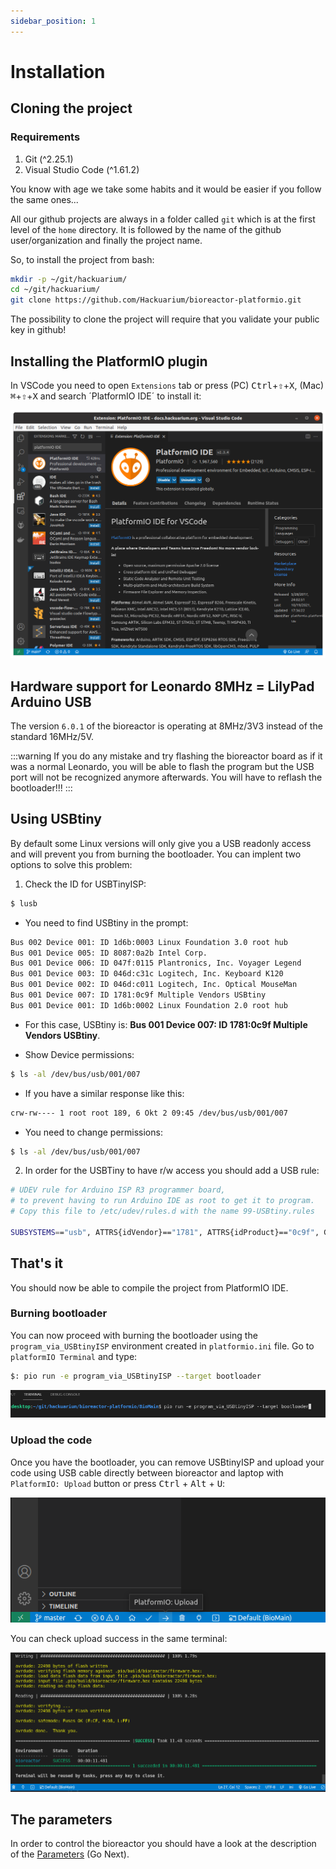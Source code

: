 ```yaml
---
sidebar_position: 1
---
```


# Installation

## Cloning the project

### Requirements

1. Git (^2.25.1)
2. Visual Studio Code (^1.61.2)

You know with age we take some habits and it would be easier if you follow the same ones...

All our github projects are always in a folder called `git`
which is at the first level of the `home` directory. It is followed by the
name of the github user/organization and finally the project name.

So, to install the project from bash:

```bash
mkdir -p ~/git/hackuarium/
cd ~/git/hackuarium/
git clone https://github.com/Hackuarium/bioreactor-platformio.git
```

The possibility to clone the project will require that you validate your public key
in github!

## Installing the PlatformIO plugin

In VSCode you need to open `Extensions` tab or press (PC) <kbd>Ctrl</kbd>+<kbd>⇧</kbd>+<kbd>X</kbd>, (Mac) <kbd>⌘</kbd>+<kbd>⇧</kbd>+<kbd>X</kbd> and search ´PlatformIO IDE´ to install it:

![PlatformIO IDE](platformio.png)

## Hardware support for Leonardo 8MHz = LilyPad Arduino USB

The version `6.0.1` of the bioreactor is operating at 8MHz/3V3 instead of the standard 16MHz/5V.

:::warning
If you do any mistake and try flashing the bioreactor board as if it was a normal Leonardo, you will be able to flash the program but the USB port will not be recognized anymore afterwards. You will have to reflash the bootloader!!!
:::

## Using USBtiny

By default some Linux versions will only give you a USB readonly access and will prevent you from burning the bootloader. You can implent two options to solve this problem:

1. Check the ID for USBTinyISP:

```bash
$ lusb
```

- You need to find USBtiny in the prompt:

```bash
Bus 002 Device 001: ID 1d6b:0003 Linux Foundation 3.0 root hub 
Bus 001 Device 005: ID 8087:0a2b Intel Corp. 
Bus 001 Device 006: ID 047f:0115 Plantronics, Inc. Voyager Legend 
Bus 001 Device 003: ID 046d:c31c Logitech, Inc. Keyboard K120 
Bus 001 Device 002: ID 046d:c011 Logitech, Inc. Optical MouseMan 
Bus 001 Device 007: ID 1781:0c9f Multiple Vendors USBtiny 
Bus 001 Device 001: ID 1d6b:0002 Linux Foundation 2.0 root hub
```

- For this case, USBtiny is: **Bus 001 Device 007: ID 1781:0c9f Multiple Vendors USBtiny**.

- Show Device permissions:

```bash
$ ls -al /dev/bus/usb/001/007
```

- If you have a similar response like this:

```bash
crw-rw---- 1 root root 189, 6 Okt 2 09:45 /dev/bus/usb/001/007
```

- You need to change permissions:

```bash
$ ls -al /dev/bus/usb/001/007
```

2. In order for the USBTiny to have r/w access you should add a USB rule:

```bash
# UDEV rule for Arduino ISP R3 programmer board,
# to prevent having to run Arduino IDE as root to get it to program.
# Copy this file to /etc/udev/rules.d with the name 99-USBtiny.rules

SUBSYSTEMS=="usb", ATTRS{idVendor}=="1781", ATTRS{idProduct}=="0c9f", GROUP="plugdev", MODE="0666"
```

## That's it

You should now be able to compile the project from PlatformIO IDE.

### Burning bootloader

You can now proceed with burning the bootloader using the `program_via_USBtinyISP` environment created in `platformio.ini` file. Go to `platformIO Terminal` and type:

```bash
$: pio run -e program_via_USBtinyISP --target bootloader
```

![PlatformIO: New Terminal](terminal.png)

### Upload the code

Once you have the bootloader, you can remove USBtinyISP and upload your code using USB cable directly between bioreactor and laptop with `PlatformIO: Upload` button or press <kbd>Ctrl</kbd> + <kbd>Alt</kbd> + <kbd>U</kbd>:

![Upload option](upload.png)

You can check upload success in the same terminal:

![Upload success](upload-success.png)

## The parameters

In order to control the bioreactor you should have a look at the description of the [Parameters](20_parameters.md) (Go Next).
